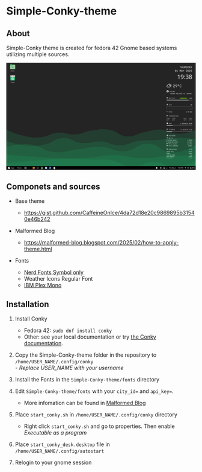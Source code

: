 # Simple-Conky-theme

## About

Simple-Conky theme is created for fedora 42 Gnome based systems utilizing multiple sources.

![Screenshot](/Screenshot.png)

## Componets and sources

- Base theme
    
    - https://gist.github.com/CaffeineOnIce/4da72d18e20c9869895b31540e46b242
- Malformed Blog
    
    - https://malformed-blog.blogspot.com/2025/02/how-to-apply-theme.html
- Fonts
    
    - [Nerd Fonts Symbol only](https://www.nerdfonts.com/cheat-sheet)
    - Weather Icons Regular Font
    - [IBM Plex Mono](https://fonts.google.com/specimen/IBM+Plex+Mono)

## Installation

1.  Install Conky
    - Fedora 42: `sudo dnf install conky`
    - Other: see your local documentation or try [the Conky documentation](http://conky.sourceforge.net/documentation.html).
2.  Copy the Simple-Conky-theme folder in the repository to `/home/USER_NAME/.config/conky`  
    *\- Replace USER_NAME with your username*
    
3.  Install the Fonts in the `Simple-Conky-theme/fonts` directory
    
4.  Edit `Simple-Conky-theme/fonts` with your `city_id=` and `api_key=`.
    
    - More infomation can be found in [Malformed Blog](https://malformed-blog.blogspot.com/2025/02/how-to-apply-theme.html)
5.  Place `start_conky.sh` in `/home/USER_NAME/.config/conky` directory
    
    - Right click `start_conky.sh` and go to properties. Then enable *Executable as a program*
6.  Place `start_conky_desk.desktop` file in `/home/USER_NAME/.config/autostart`
    
7.  Relogin to your gnome session